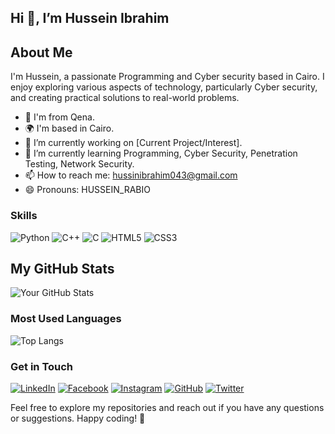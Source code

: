 Hi 👋, I’m Hussein Ibrahim
--------

About Me
--------
I'm Hussein, a passionate Programming and Cyber security based in Cairo. I enjoy exploring various aspects of technology, particularly Cyber security, and creating practical solutions to real-world problems.
- 📌 I'm from Qena.
- 🌍 I'm based in Cairo.
- 🔭 I’m currently working on [Current Project/Interest].
- 🌱 I’m currently learning Programming, Cyber Security, Penetration Testing, Network Security.
- 📫 How to reach me: hussinibrahim043@gmail.com
- 😄 Pronouns: HUSSEIN_RABIO


### Skills
![Python](https://img.shields.io/badge/Python-3776AB?style=flat-square&logo=python&logoColor=white)
![C++](https://img.shields.io/badge/C%2B%2B-00599C?style=flat-square&logo=c%2B%2B&logoColor=white)
![C](https://img.shields.io/badge/C-00599C?style=flat-square&logo=c&logoColor=white)
![HTML5](https://img.shields.io/badge/HTML5-E34F26?style=flat-square&logo=html5&logoColor=white)
![CSS3](https://img.shields.io/badge/CSS3-1572B6?style=flat-square&logo=css3&logoColor=white)


My GitHub Stats
---------------
![Your GitHub Stats](https://github-readme-stats.vercel.app/api?username=Hussein-Ibrahim043&show_icons=true&theme=radical)

### Most Used Languages
![Top Langs](https://github-readme-stats.vercel.app/api/top-langs/?username=Hussein-Ibrahim043&layout=compact&theme=radical)


### Get in Touch
[![LinkedIn](https://img.shields.io/badge/LinkedIn-0A66C2?style=flat-square&logo=linkedin&logoColor=white)](https://www.linkedin.com/in/hussein-ibrahim043)
[![Facebook](https://img.shields.io/badge/Facebook-1877F2?style=flat-square&logo=facebook&logoColor=white)](https://www.facebook.com/Hussein.Ibrahim043)
[![Instagram](https://img.shields.io/badge/Instagram-E4405F?style=flat-square&logo=instagram&logoColor=white)](https://www.instagram.com/hessien_ibraheem)
[![GitHub](https://img.shields.io/badge/GitHub-181717?style=flat-square&logo=github&logoColor=white)](https://github.com/Hussein-Ibrahim043)
[![Twitter](https://img.shields.io/badge/Twitter-1DA1F2?style=flat-square&logo=twitter&logoColor=white)](https://twitter.com/HussinIbrahim_)

Feel free to explore my repositories and reach out if you have any questions or suggestions. Happy coding! 🚀

<!---
Hussein-Ibrahim043/Hussein-Ibrahim043 is a ✨ special ✨ repository because its `README.md` (this file) appears on your GitHub profile.
You can click the Preview link to take a look at your changes.
--->
